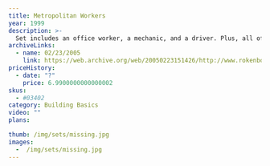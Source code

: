 ```yaml
---
title: Metropolitan Workers
year: 1999
description: >-
  Set includes an office worker, a mechanic, and a driver. Plus, all of their new accessories - a computer, printer/fax, workbench and more! Includes 12 pieces.
archiveLinks:
  - name: 02/23/2005
    link: https://web.archive.org/web/20050223151426/http://www.rokenbok.com/catalog/pd_bb_metro_worker.html
priceHistory:
  - date: "?"
    price: 6.9900000000000002
skus:
  - #03402
category: Building Basics
video: ""
plans:

thumb: /img/sets/missing.jpg
images:
  -  /img/sets/missing.jpg
---
```

